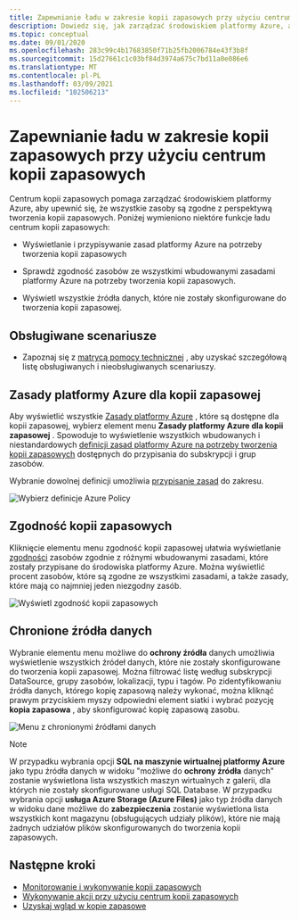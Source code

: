 ```yaml
---
title: Zapewnianie ładu w zakresie kopii zapasowych przy użyciu centrum kopii zapasowych
description: Dowiedz się, jak zarządzać środowiskiem platformy Azure, aby upewnić się, że wszystkie zasoby są zgodne z perspektywą tworzenia kopii zapasowych z centrum kopii zapasowych.
ms.topic: conceptual
ms.date: 09/01/2020
ms.openlocfilehash: 283c99c4b17683850f71b25fb2006784e43f3b8f
ms.sourcegitcommit: 15d27661c1c03bf84d3974a675c7bd11a0e086e6
ms.translationtype: MT
ms.contentlocale: pl-PL
ms.lasthandoff: 03/09/2021
ms.locfileid: "102506213"
---
```

# <a name="govern-your-backup-estate-using-backup-center"></a>Zapewnianie ładu w zakresie kopii zapasowych przy użyciu centrum kopii zapasowych

Centrum kopii zapasowych pomaga zarządzać środowiskiem platformy Azure, aby upewnić się, że wszystkie zasoby są zgodne z perspektywą tworzenia kopii zapasowych. Poniżej wymieniono niektóre funkcje ładu centrum kopii zapasowych:

* Wyświetlanie i przypisywanie zasad platformy Azure na potrzeby tworzenia kopii zapasowych

* Sprawdź zgodność zasobów ze wszystkimi wbudowanymi zasadami platformy Azure na potrzeby tworzenia kopii zapasowych.

* Wyświetl wszystkie źródła danych, które nie zostały skonfigurowane do tworzenia kopii zapasowej.

## <a name="supported-scenarios"></a>Obsługiwane scenariusze

* Zapoznaj się z [matrycą pomocy technicznej](backup-center-support-matrix.md) , aby uzyskać szczegółową listę obsługiwanych i nieobsługiwanych scenariuszy.

## <a name="azure-policies-for-backup"></a>Zasady platformy Azure dla kopii zapasowej

Aby wyświetlić wszystkie [Zasady platformy Azure](../governance/policy/overview.md) , które są dostępne dla kopii zapasowej, wybierz element menu **Zasady platformy Azure dla kopii zapasowej** . Spowoduje to wyświetlenie wszystkich wbudowanych i niestandardowych [definicji zasad platformy Azure na potrzeby tworzenia kopii zapasowych](policy-reference.md) dostępnych do przypisania do subskrypcji i grup zasobów.

Wybranie dowolnej definicji umożliwia [przypisanie zasad](../governance/policy/tutorials/create-and-manage.md#assign-a-policy) do zakresu.

![Wybierz definicje Azure Policy](./media/backup-center-govern-environment/azure-policy-definitions.png)

## <a name="backup-compliance"></a>Zgodność kopii zapasowych

Kliknięcie elementu menu zgodność kopii zapasowej ułatwia wyświetlanie [zgodności](../governance/policy/how-to/get-compliance-data.md) zasobów zgodnie z różnymi wbudowanymi zasadami, które zostały przypisane do środowiska platformy Azure. Można wyświetlić procent zasobów, które są zgodne ze wszystkimi zasadami, a także zasady, które mają co najmniej jeden niezgodny zasób.

![Wyświetl zgodność kopii zapasowych](./media/backup-center-govern-environment/azure-policy-compliance.png)

## <a name="protectable-datasources"></a>Chronione źródła danych

Wybranie elementu menu możliwe do **ochrony źródła** danych umożliwia wyświetlenie wszystkich źródeł danych, które nie zostały skonfigurowane do tworzenia kopii zapasowej. Można filtrować listę według subskrypcji DataSource, grupy zasobów, lokalizacji, typu i tagów. Po zidentyfikowaniu źródła danych, którego kopię zapasową należy wykonać, można kliknąć prawym przyciskiem myszy odpowiedni element siatki i wybrać pozycję **kopia zapasowa** , aby skonfigurować kopię zapasową zasobu.

![Menu z chronionymi źródłami danych](./media/backup-center-govern-environment/protectable-datasources.png)

> [!NOTE]
> W przypadku wybrania opcji **SQL na maszynie wirtualnej platformy Azure** jako typu źródła danych w widoku "możliwe do **ochrony źródła** danych" zostanie wyświetlona lista wszystkich maszyn wirtualnych z galerii, dla których nie zostały skonfigurowane usługi SQL Database.
> W przypadku wybrania opcji **usługa Azure Storage (Azure Files)** jako typ źródła danych w widoku dane możliwe do **zabezpieczenia** zostanie wyświetlona lista wszystkich kont magazynu (obsługujących udziały plików), które nie mają żadnych udziałów plików skonfigurowanych do tworzenia kopii zapasowych.


## <a name="next-steps"></a>Następne kroki

* [Monitorowanie i wykonywanie kopii zapasowych](backup-center-monitor-operate.md)
* [Wykonywanie akcji przy użyciu centrum kopii zapasowych](backup-center-actions.md)
* [Uzyskaj wgląd w kopie zapasowe](backup-center-obtain-insights.md)